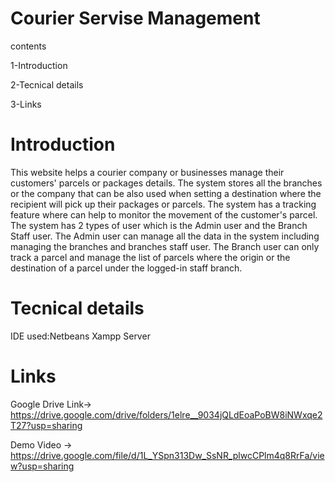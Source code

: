 # Courier Servise Management

contents

1-Introduction

2-Tecnical details

3-Links

# Introduction
This website helps a courier company or businesses manage their customers' parcels or packages details. 
The system stores all the branches or the company that can be also used when setting a destination where the recipient will pick up their packages or parcels.
The system has a tracking feature where can help to monitor the movement of the customer's parcel. 
The system has 2 types of user which is the Admin user and the Branch Staff user. The Admin user can manage all the data in the system including managing the branches and branches staff user. The Branch user can only track a parcel and manage the list of parcels where the origin or the destination of a parcel under the logged-in staff branch. 

# Tecnical details
IDE used:Netbeans
Xampp Server

# Links
Google Drive Link-> https://drive.google.com/drive/folders/1elre__9034jQLdEoaPoBW8iNWxqe2T27?usp=sharing

Demo Video -> https://drive.google.com/file/d/1L_YSpn313Dw_SsNR_plwcCPlm4q8RrFa/view?usp=sharing

